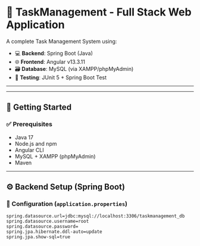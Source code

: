 # 📝 TaskManagement - Full Stack Web Application

A complete Task Management System using:

- 💻 **Backend**: Spring Boot (Java)
- 🌐 **Frontend**: Angular v13.3.11
- 🗃️ **Database**: MySQL (via XAMPP/phpMyAdmin)
- 🧪 **Testing**: JUnit 5 + Spring Boot Test

---


---

## 🚀 Getting Started

### ✅ Prerequisites

- Java 17
- Node.js and npm
- Angular CLI
- MySQL + XAMPP (phpMyAdmin)
- Maven

---

## ⚙️ Backend Setup (Spring Boot)

### 🔧 Configuration (`application.properties`)

```properties
spring.datasource.url=jdbc:mysql://localhost:3306/taskmanagement_db
spring.datasource.username=root
spring.datasource.password=
spring.jpa.hibernate.ddl-auto=update
spring.jpa.show-sql=true

